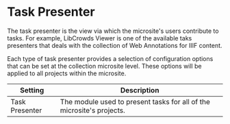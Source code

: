 # Task Presenter

The task presenter is the view via which the microsite's users contribute to tasks. For example, LibCrowds Viewer is one
of the available taks presenters that deals with the collection of Web Annotations for IIIF content.

Each type of task presenter provides a selection of configuration options that can be set at the collection microsite
level. These options will be applied to all projects within the microsite.

| Setting            | Description
|--------------------|------------------------------------------------------------------------------------------------|
| Task Presenter     | The module used to present tasks for all of the microsite's projects.                          |